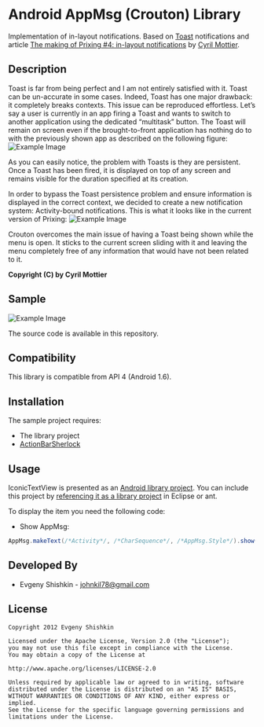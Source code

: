 Android AppMsg (Crouton) Library
==============================

Implementation of in-layout notifications. Based on [Toast](http://developer.android.com/reference/android/widget/Toast.html) notifications and article [The making of Prixing #4: in-layout notifications](http://android.cyrilmottier.com/?p=773) by [Cyril Mottier](http://www.cyrilmottier.com/).


Description
-----------

Toast is far from being perfect and I am not entirely satisfied with it. 
Toast can be un-accurate in some cases. Indeed, Toast has one major drawback: it completely breaks contexts. 
This issue can be reproduced effortless. Let’s say a user is currently in an app firing a Toast and wants to switch to another application using the dedicated “multitask” button. 
The Toast will remain on screen even if the brought-to-front application has nothing do to with the previously shown app as described on the following figure:
![Example Image][1]

As you can easily notice, the problem with Toasts is they are persistent. 
Once a Toast has been fired, it is displayed on top of any screen and remains visible for the duration specified at its creation.

In order to bypass the Toast persistence problem and ensure information is displayed in the correct context, we decided to create a new notification system: 
Activity-bound notifications. This is what it looks like in the current version of Prixing:
![Example Image][2]

Crouton overcomes the main issue of having a Toast being shown while the menu is open. 
It sticks to the current screen sliding with it and leaving the menu completely free of any information that would have not been related to it.

<b>Copyright (C) by Cyril Mottier</b>

Sample
------

![Example Image][3]

The source code is available in this repository.

Compatibility
-------------

This library is compatible from API 4 (Android 1.6).

Installation
------------

The sample project requires:

* The library project
* [ActionBarSherlock](https://github.com/JakeWharton/ActionBarSherlock)

Usage
-----

IconicTextView is presented as an [Android library project](http://developer.android.com/guide/developing/projects/projects-eclipse.html).
You can include this project by [referencing it as a library project](http://developer.android.com/guide/developing/projects/projects-eclipse.html#ReferencingLibraryProject) in Eclipse or ant.

To display the item you need the following code:

* Show AppMsg:

``` java
AppMsg.makeText(/*Activity*/, /*CharSequence*/, /*AppMsg.Style*/).show();
```

Developed By
------------
* Evgeny Shishkin - <johnkil78@gmail.com>

License
-------

    Copyright 2012 Evgeny Shishkin
    
    Licensed under the Apache License, Version 2.0 (the "License");
    you may not use this file except in compliance with the License.
    You may obtain a copy of the License at
    
    http://www.apache.org/licenses/LICENSE-2.0
    
    Unless required by applicable law or agreed to in writing, software
    distributed under the License is distributed on an "AS IS" BASIS,
    WITHOUT WARRANTIES OR CONDITIONS OF ANY KIND, either express or implied.
    See the License for the specific language governing permissions and
    limitations under the License.

[1]: http://android.cyrilmottier.com/medias/making_of_prixing/4/toast_user_flow_fail.png
[2]: http://android.cyrilmottier.com/medias/making_of_prixing/4/in_layout_notification_large.png
[3]: http://i46.tinypic.com/21kywit.png
